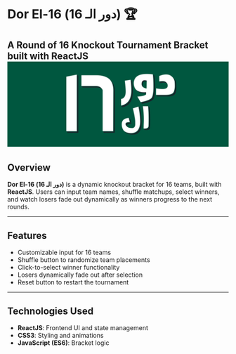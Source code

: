 # **Dor El-16 (دور الـ 16)** 🏆  
**A Round of 16 Knockout Tournament Bracket built with ReactJS**
![alt text](src/assets/readme.png)
---

## **Overview**  
**Dor El-16 (دور الـ 16)** is a dynamic knockout bracket for 16 teams, built with **ReactJS**. Users can input team names, shuffle matchups, select winners, and watch losers fade out dynamically as winners progress to the next rounds.

---

## **Features**  
- Customizable input for 16 teams  
- Shuffle button to randomize team placements  
- Click-to-select winner functionality  
- Losers dynamically fade out after selection  
- Reset button to restart the tournament  

---

## **Technologies Used**  
- **ReactJS**: Frontend UI and state management  
- **CSS3**: Styling and animations  
- **JavaScript (ES6)**: Bracket logic  
